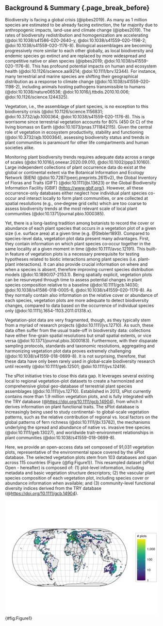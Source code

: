 ## Background & Summary {.page_break_before}


Biodiversity is facing a global crisis (@ipbes2019). 
As many as 1 million species are estimated to be already facing extinction, the far majority due to anthropogenic impacts, land-use and climate change (@ipbes2019). 
The rates of biodiversity redistribution and homogenization are accelerating (@doi:10.1038/s41586-020-2640-y, @doi:10.1038/s41559-020-1198-2; @doi:10.1038/s41559-020-1176-8). 
Biological assemblages are becoming progressively more similar to each other globally, as local biodiversity and endemic species go extinct and are replaced by more widespread and competitive native or alien species (@ipbes2019; @doi:10.1038/s41559-020-1176-8). 
This has profound potential impacts on human and ecosystem health (@doi:10.1126/science.aai9214;  @doi:10.1111/brv.12344). 
For instance, many terrestrial and marine species are shifting their geographical distribution as a response to climate change (@doi:10.1038/s41559-020-1198-2), including animals hosting pathogens transmissible to humans (@doi:10.1038/nature06536; @doi:10.1016/j.ttbdis.2010.10.006; @doi:10.1126/science.1244325).  

Vegetation, i.e., the assemblage of plant species, is no exception to this biodiversity crisis (@doi:10.1126/science.1156831; @doi:10.3732/ajb.1000364; @doi:10.1038/s41559-020-1176-8). 
This is worrisome since terrestrial vegetation accounts for 80% (450 Gt C) of the living biomass on Earth (@doi:10.1073/pnas.1711842115). Given the central role of vegetation in ecosystem productivity, stability and functioning (@doi:10.3732/ajb.1000364), assessing biodiversity status and trends in plant communities is paramount for other life compartments and human societies alike.  


Monitoring plant biodiversity trends requires adequate data across a range of scales (@doi:10.1016/j.oneear.2020.09.010, @doi:10.1002/ppp3.10160). 
Large independent collections of plant occurrence data do exist at the global or continental extent via the Botanical Information and Ecology Network (BIEN) (@doi:10.7287/peerj.preprints.2615v2), the Global Inventory of Floras and Traits (GIFT) (@doi:10.1111/jbi.13623) or the Global Biodiversity Information Facility (GBIF) (https://www.gbif.org/). 
However, all these occurrence-only databases either neglect how individual plant species co-occur and interact locally to form plant communities, or are collected at spatial resolutions (e.g., one‐degree grid cells) which are too coarse to assess biodiversity trends at the most relevant scale of local plant communities (@doi:10.1371/journal.pbio.1000385).  

Yet, there is a long-lasting tradition among botanists to record the cover or abundance of each plant species that occurs in a vegetation plot of a given size (i.e. surface area) at a given time (e.g. @Stebler1893). 
Compared to species-level data, vegetation plot data present many advantages. 
First, they contain information on which plant species co‐occur together in the same locality at a given moment in time (@doi:10.1111/avsc.12191). 
This built-in feature of vegetation plots is a necessary prerequisite for testing hypotheses related to biotic interactions among plant species (i.e. plant-plant interactions). 
It can also provide crucial information on where and when a species is absent, therefore improving current species distribution models (@doi:10.1890/07-2153.1). 
Being spatially explicit, vegetation plots can be resurveyed through time to assess potential changes in plant species composition relative to a baseline (@doi:10.1111/gcb.14030; @doi:10.1038/s41586-018-0005-6, @doi:10.1038/s41559-020-1176-8). 
As they normally contain also information on the relative cover or abundance of each species, vegetation plots are more adequate to detect biodiversity changes, compared to data based on the occurrence of individual species only (@doi:10.1111/j.1654-1103.2011.01318.x).  

Vegetation-plot data are very fragmented, though, as they typically stem from a myriad of research projects (@doi:10.1111/jvs.12710). 
As such, these data often suffer from the usual trade-off in biodiversity data: collections have either fine-grain spatial resolutions but small spatial extents, or vice versa (@doi:10.1371/journal.pbio.3000183). 
Furthermore, with their disparate sampling protocols, standards and taxonomic resolutions, aggregating and harmonizing vegetation plot data proves extremely challenging (@doi:10.1038/s41559-018-0699-8). 
It is not surprising, therefore, that these data have only been rarely used in global‐scale biodiversity research until recently (@doi:10.1111/geb.12501; @doi:10.1111/jvs.12419).  

The sPlot initiative tries to close this data gap. 
It leverages several existing local to regional vegetation-plot datasets to create a harmonized and comprehensive global geo-database of terrestrial plant species assemblages (@doi:10.1111/jvs.12710). 
Established in 2013, sPlot currently contains more than 1.9 million vegetation plots, and is fully integrated with the TRY database (@https://doi.org/10.1111/gcb.14904), from which it derives information on plant functional traits. 
The sPlot database is increasingly being used to study continental- to global-scale vegetation patterns, such as the relative contribution of regional vs. local factors on the global patterns of fern richness (@doi:10.1111/jbi.13782), the mechanisms underlying the spread and abundance of native vs. invasive tree species (@doi:10.1111/geb.13027), and worldwide trait–environment relationships in plant communities (@doi:10.1038/s41559-018-0699-8).  


Here, we provide an open-access data set composed of 91,031 vegetation plots, representative of the environmental space covered by the sPlot database. 
The selected vegetation plots stem from 103 databases and span across 115 countries (Figure {@fig:Figure1}). 
This resampled dataset (sPlot Open - hereafter) is composed of: 
(1) plot-level information, including metadata and basic vegetation structure descriptors; 
(2) the vascular plant species composition of each vegetation plot, including species cover or abundance information when available; and 
(3) community-level functional diversity indices derived from the TRY database (@https://doi.org/10.1111/gcb.14904).  

![Global map of sPlot Open (n = 91,031) and spatial distribution of vegetation plot density per hexagonal cell with a spatial resolution of approximately 70.000 km². Map projection is Eckert IV.](images/figure1.png){#fig:Figure1}
